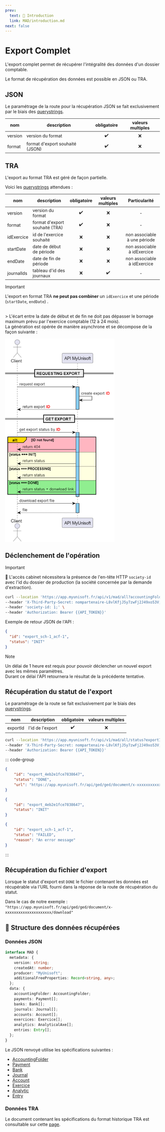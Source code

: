```yaml
---
prev:
  text: 💃 Introduction
  link: MAD/introduction.md
next: false
---
```


# Export Complet

L'export complet permet de récupérer l'intégralité des données d'un dossier comptable.

Le format de récupération des données est possible en JSON ou TRA.

## JSON

Le paramétrage de la route pour la récupération JSON se fait exclusivement par le biais des [querystrings](https://en.wikipedia.org/wiki/Query_string).

| nom | description | obligatoire | valeurs multiples |
| --- | --- | :---: | :---: |
| version | version du format | ✔️ | ❌ |
| format | format d'export souhaité (JSON) | ✔️ | ❌ |

## TRA

L'export au format TRA est géré de façon partielle.

Voici les [querystrings](https://en.wikipedia.org/wiki/Query_string) attendues :

| nom | description | obligatoire | valeurs multiples | Particularité |
| --- | --- | :---: | :---: | :---: |
| version | version du format | ✔️ | ❌ | - |
| format | format d'export souhaité (TRA) | ✔️ | ❌ | - |
| idExercice | id de l'exercice souhaité | ❌ | ❌ | non associable à une période |
| startDate | date de début de période | ❌ | ❌ | non associable à idExercice |
| endDate | date de fin de période | ❌ | ❌ | non associable à idExercice |
| journalIds | tableau d'id des journaux | ❌ | ✔️ | - |

> [!IMPORTANT]  
> L'export en format TRA **ne peut pas combiner** un `idExercice` et une période (`startDate`, `endDate`) .
<br>
> L'écart entre la date de début et de fin ne doit pas dépasser le bornage maximum prévu par l'exercice comptable (12 à 24 mois).

<br>
La génération est opérée de manière asynchrone et se décompose de la façon suivante :

![Décomposition asynchrone de l'export complet](../images/sequence_export_all.png)

## Déclenchement de l'opération

> [!IMPORTANT]  
> 🔹 L'accès cabinet nécessitera la présence de l'en-tête HTTP `society-id` avec l'id du dossier de production (la société concernée par la demande d'extraction).

```bash
curl --location 'https://app.myunisoft.fr/api/v1/mad/all?accountingFolderId=1&format=json&version=1.0.0' \
--header 'X-Third-Party-Secret: nompartenaire-L8vlKfjJ5y7zwFj2J49xo53V;' \
--header 'society-id: 1;' \
--header 'Authorization: Bearer {{API_TOKEN}}'
```

Exemple de retour JSON de l'API :

```json
{
  "id": "export_sch-1_acf-1",
  "status": "INIT"
}
```

> [!NOTE]  
> Un délai de 1 heure est requis pour pouvoir déclencher un nouvel export avec les mêmes paramètres.  
> Durant ce délai l'API retournera le résultat de la précédente tentative.

## Récupération du statut de l'export

Le paramétrage de la route se fait exclusivement par le biais des [querystrings](https://en.wikipedia.org/wiki/Query_string).

| nom | description | obligatoire | valeurs multiples |
| --- | --- | :---: | :---: |
| exportId | l'id de l'export | ✔️ | ❌ |

```bash
curl --location 'https://app.myunisoft.fr/api/v1/mad/all/status?exportId=export_4eb2e1fce7838647' \
--header 'X-Third-Party-Secret: nompartenaire-L8vlKfjJ5y7zwFj2J49xo53V;' \
--header 'Authorization: Bearer {{API_TOKEN}}'
```

::: code-group

```json [Export disponible]
{
    "id": "export_4eb2e1fce7838647",
    "status": "DONE",
    "url": "https://app.myunisoft.fr/api/ged/ged/document/x-xxxxxxxxxxxxxxxxxxxxx/download"
}
```

```json [Export en cours]
{
    "id": "export_4eb2e1fce7838647",
    "status": "INIT"
}
```

```json [Export échoué]
{
    "id": "export_sch-1_acf-1",
    "status": "FAILED",
    "reason": "An error message"
}
```

:::

## Récupération du fichier d'export

Lorsque le statut d'export est `DONE` le fichier contenant les données est récupérable via l'URL fourni dans la réponse de la route de récupération du statut.

Dans le cas de notre exemple : `"https://app.myunisoft.fr/api/ged/ged/document/x-xxxxxxxxxxxxxxxxxxxxx/download"`

## 🔬 Structure des données récupérées

### Données JSON

```ts
interface MAD {
  metadata: {
    version: string;
    createdAt: number;
    producer: "MyUnisoft";
    additionalFreeProperties: Record<string, any>;
  };
  data: {
    accountingFolder: AccountingFolder;
    payments: Payment[];
    banks: Bank[];
    journals: Journal[];
    accounts: Account[];
    exercices: Exercice[];
    analytics: AnalyticalAxe[];
    entries: Entry[];
  };
}
```

Le JSON renvoyé utilise les spécifications suivantes :

- [AccountingFolder](../specs/v1.0.0/accountingFolder.md)
- [Payment](../specs/v1.0.0/payment.md)
- [Bank](../specs/v1.0.0/bank.md)
- [Journal](../specs/v1.0.0/journal.md)
- [Account](../specs/v1.0.0/account.md)
- [Exercice](../specs/v1.0.0/exercice.md)
- [Analytic](../specs/v1.0.0/analytic.md)
- [Entry](../specs/v1.0.0/entries.md)

### Données TRA

Le document contenant les spécifications du format historique TRA est consultable sur cette [page](https://github.com/MyUnisoft/api-partenaires/blob/main/docs/MAD/TRA.pdf).
